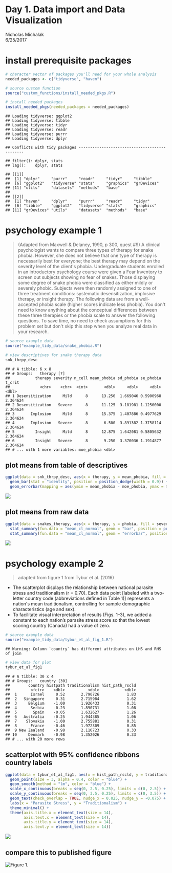 # Day 1. Data import and Data Visualization
Nicholas Michalak  
6/25/2017  

# install prerequisite packages


```r
# character vector of packages you'll need for your whole analysis
needed_packages <- c("tidyverse", "haven")

# source custom function
source("custom_functions/install_needed_pkgs.R")

# install needed packages
install_needed_pkgs(needed_packages = needed_packages)
```

```
## Loading tidyverse: ggplot2
## Loading tidyverse: tibble
## Loading tidyverse: tidyr
## Loading tidyverse: readr
## Loading tidyverse: purrr
## Loading tidyverse: dplyr
```

```
## Conflicts with tidy packages ----------------------------------------------
```

```
## filter(): dplyr, stats
## lag():    dplyr, stats
```

```
## [[1]]
##  [1] "dplyr"     "purrr"     "readr"     "tidyr"     "tibble"   
##  [6] "ggplot2"   "tidyverse" "stats"     "graphics"  "grDevices"
## [11] "utils"     "datasets"  "methods"   "base"     
## 
## [[2]]
##  [1] "haven"     "dplyr"     "purrr"     "readr"     "tidyr"    
##  [6] "tibble"    "ggplot2"   "tidyverse" "stats"     "graphics" 
## [11] "grDevices" "utils"     "datasets"  "methods"   "base"
```

# psychology example 1

> (Adapted from Maxwell & Delaney, 1990, p 300, quest #9) A clinical psychologist wants to compare three types of therapy for snake phobia. However, she does not believe that one type of therapy is necessarily best for everyone; the best therapy may depend on the severity level of the client's phobia. Undergraduate students enrolled in an introductory psychology course were given a Fear Inventory to screen out subjects showing no fear of snakes. Those displaying some degree of snake phobia were classified as either mildly or severely phobic. Subjects were then randomly assigned to one of three treatment conditions: systematic desensitization, implosive therapy, or insight therapy. The following data are from a well-accepted phobia scale (higher scores indicate less phobia). You don't need to know anything about the conceptual differences between these three therapies or the phobia scale to answer the following questions. To save time, no need to check assumptions for this problem set but don't skip this step when you analyze real data in your research.


```r
# source example data
source("example_tidy_data/snake_phobia.R")

# view descriptives for snake therapy data
snk_thrpy_desc
```

```
## # A tibble: 6 x 8
## # Groups:   therapy [?]
##           therapy severity n_cell mean_phobia sd_phobia se_phobia   t_crit
##             <chr>    <chr>  <int>       <dbl>     <dbl>     <dbl>    <dbl>
## 1 Desensitization     Mild      8      13.250  1.669046 0.5900968 2.364624
## 2 Desensitization   Severe      8      11.125  3.181981 1.1250000 2.364624
## 3       Implosion     Mild      8      15.375  1.407886 0.4977629 2.364624
## 4       Implosion   Severe      8       6.500  3.891382 1.3758114 2.364624
## 5         Insight     Mild      8      12.875  1.642081 0.5805632 2.364624
## 6         Insight   Severe      8       9.250  3.370036 1.1914877 2.364624
## # ... with 1 more variables: moe_phobia <dbl>
```

## plot means from table of descriptives


```r
ggplot(data = snk_thrpy_desc, aes(x = therapy, y = mean_phobia, fill = severity)) +
  geom_bar(stat = "identity", position = position_dodge(width = 0.9)) +
  geom_errorbar(mapping = aes(ymin = mean_phobia - moe_phobia, ymax = mean_phobia + moe_phobia), position = position_dodge(width = 0.9), width = 0.1)
```

![](day_01_data_import_and_visualization_files/figure-html/unnamed-chunk-3-1.png)<!-- -->

## plot means from raw data


```r
ggplot(data = snakes_therapy, aes(x = therapy, y = phobia, fill = severity)) +
  stat_summary(fun.data = "mean_cl_normal", geom = "bar", position = position_dodge(width = 0.9)) +
  stat_summary(fun.data = "mean_cl_normal", geom = "errorbar", position = position_dodge(width = 0.9), width = 0.1)
```

![](day_01_data_import_and_visualization_files/figure-html/unnamed-chunk-4-1.png)<!-- -->

# psychology example 2

> adapted from figure 1 from Tybur et al. (2016)

* The scatterplot displays the relationship between national parasite stress and traditionalism (r = 0.70). Each data point [labeled with a two-letter country code (abbreviations defined in Table 1)] represents a nation's mean traditionalism, controlling for sample demographic characteristics (age and sex).
* To facilitate visual interpretation of results (Figs. 1–3), we added a constant to each nation’s parasite stress score so that the lowest scoring country (Canada) had a value of zero.


```r
# source example data
source("example_tidy_data/tybur_et_al_fig_1.R")
```

```
## Warning: Column `country` has different attributes on LHS and RHS of join
```

```r
# view data for plot
tybur_et_al_fig1
```

```
## # A tibble: 30 x 4
## # Groups:   country [30]
##        country histpath traditionalism hist_path_rscld
##         <fctr>    <dbl>          <dbl>           <dbl>
##  1      Israel     0.52       2.790726            1.83
##  2   Singapore     0.31       2.715984            1.62
##  3     Belgium    -1.00       1.926433            0.31
##  4      Serbia    -0.23       1.890731            1.08
##  5       Spain    -0.05       1.632627            1.26
##  6   Australia    -0.25       1.944385            1.06
##  7    Slovakia    -1.00       2.755881            0.31
##  8      France    -0.46       1.972309            0.85
##  9 New Zealand    -0.98       2.110723            0.33
## 10     Denmark    -0.98       1.352026            0.33
## # ... with 20 more rows
```

## scatterplot with 95% confidence ribbons country labels


```r
ggplot(data = tybur_et_al_fig1, aes(x = hist_path_rscld, y = traditionalism, label = country)) +
  geom_point(size = 3, alpha = 0.4, color = "blue") +
  geom_smooth(method = "lm", color = "blue") +
  scale_x_continuous(breaks = seq(0, 2.5, 0.25), limits = c(0, 2.5)) +
  scale_y_continuous(breaks = seq(0, 3.5, 0.25), limits = c(0, 3.5)) +
  geom_text(check_overlap = TRUE, nudge_x = 0.025, nudge_y = -0.075) +
  labs(x = "Parasite Stress", y = "Traditionalism") +
  theme_minimal() +
  theme(axis.title.x = element_text(size = 14),
        axis.text.x = element_text(size = 14),
        axis.title.y = element_text(size = 14),
        axis.text.y = element_text(size = 14))
```

![](day_01_data_import_and_visualization_files/figure-html/unnamed-chunk-6-1.png)<!-- -->

## compare this to published figure

![Figure 1.](example_tidy_data/tybur_et_all_figures/tybur_et_al_figure_1.jpg)
